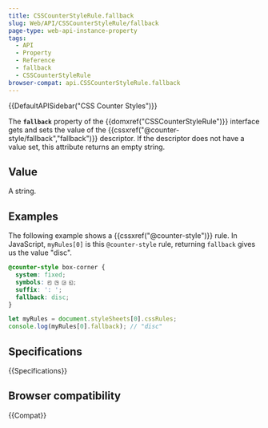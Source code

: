 ```yaml
---
title: CSSCounterStyleRule.fallback
slug: Web/API/CSSCounterStyleRule/fallback
page-type: web-api-instance-property
tags:
  - API
  - Property
  - Reference
  - fallback
  - CSSCounterStyleRule
browser-compat: api.CSSCounterStyleRule.fallback
---
```

{{DefaultAPISidebar("CSS Counter Styles")}}

The **`fallback`** property of the {{domxref("CSSCounterStyleRule")}} interface gets and sets the value of the {{cssxref("@counter-style/fallback","fallback")}} descriptor. If the descriptor does not have a value set, this attribute returns an empty string.

## Value

A string.

## Examples

The following example shows a {{cssxref("@counter-style")}} rule. In JavaScript, `myRules[0]` is this `@counter-style` rule, returning `fallback` gives us the value "disc".

```css
@counter-style box-corner {
  system: fixed;
  symbols: ◰ ◳ ◲ ◱;
  suffix: ': ';
  fallback: disc;
}
```

```js
let myRules = document.styleSheets[0].cssRules;
console.log(myRules[0].fallback); // "disc"
```

## Specifications

{{Specifications}}

## Browser compatibility

{{Compat}}
